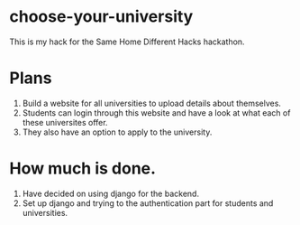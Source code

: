 # choose-your-university

This is my hack for the Same Home Different Hacks hackathon.

# Plans

1. Build a website for all universities to upload details about themselves.
2. Students can login through this website and have a look at what each of these universites offer.
3. They also have an option to apply to the university.

# How much is done.

1. Have decided on using django for the backend.
2. Set up django and trying to the authentication part for students and universities.
